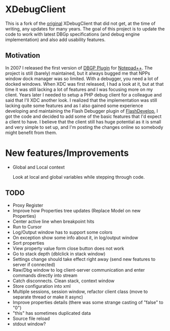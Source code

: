 XDebugClient
============

This is a fork of the [original][] XDebugClient that did not get, at the time
of writing, any updates for many years. The goal of this project is to update
the code to work with latest DBGp specifications (and debug engine implementation)
and also add usability features.

[original]: http://code.google.com/p/xdebugclient/

Motivation
----------

In 2007 I released the first version of [DBGP Plugin][dbgpplugin] for [Notepad++][npp].
The project is still (barely) maintained, but it always bugged me that NPPs window
dock manager was so limited. With a debugger, you need a lot of docked windows. When
XDC was first released, I had a look at it, but at that time it was still lacking
a lot of features and I was focusing more on my client. Years later I needed to
setup a PHP debug client for a colleague and said that I'll XDC another look.
I realized that the implementation was still lacking quite some features and as I
also gained some experience developing and maintaining the Flash Debugger plugin of
[FlashDevelop][fd], I got the code and decided to add some of the basic features
that I'd expect a client to have.
I believe that the client still has huge potential as it is small and very simple
to set up, and I'm posting the changes online so somebody might benefit from them.

[dbgpplugin]: http://sourceforge.net/projects/npp-plugins/files/DBGP%20Plugin/
[npp]: http://notepad-plus-plus.org/
[fd]: http://www.flashdevelop.org/

New features/Improvements
=========================

* Global and Local context

  Look at local and global variables while stepping through code.



TODO
----

* Proxy Register
* Improve how Properties tree updates (Replace Model on new Properties)
* Center active line when breakpoint hits
* Run to Cursor
* Log/Output window has to support some colors
* On exception show some info about it, in log/output window
* Sort properties
* View property value form close button does not work
* Go to stack depth (dblclick in stack window)
* Settings change should take effect right away (send new features to server if connected)
* Raw/Dbg window to log client-server communication and enter commands directly into stream
* Catch disconnects. Clean stack, context window
* Store configuration into xml
* Multiple sessions, session window, refactor client class (move to separate thread or make it async)
* Improve properties details (there was some strange casting of "false" to "0")
* "this" has sometimes duplicated data
* Source file reload
* stdout window?
